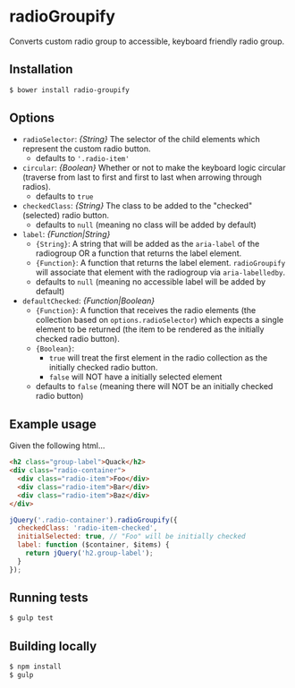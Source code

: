 # radioGroupify

Converts custom radio group to accessible, keyboard friendly radio group.

## Installation
```bash
$ bower install radio-groupify
```

## Options

* `radioSelector`: _{String}_ The selector of the child elements which represent the custom radio button.
	* defaults to `'.radio-item'`
* `circular`: _{Boolean}_ Whether or not to make the keyboard logic circular (traverse from last to first and first to last when arrowing through radios).
  * defaults to `true`
* `checkedClass`: _{String}_ The class to be added to the "checked" (selected) radio button.
  * defaults to `null` (meaning no class will be added by default)
* `label`: _{Function|String}_
  * `{String}`: A string that will be added as the `aria-label` of the radiogroup OR a function that returns the label element.
  * `{Function}`: A function that returns the label element. `radioGroupify` will associate that element with the radiogroup via `aria-labelledby`.
  * defaults to `null` (meaning no accessible label will be added by default)
* `defaultChecked`: _{Function|Boolean}_
  * `{Function}`: A function that receives the radio elements (the collection based on `options.radioSelector`) which expects a single element to be returned (the item to be rendered as the initially checked radio button).
  * `{Boolean}`:
    * `true` will treat the first element in the radio collection as the initially checked radio button.
    * `false` will NOT have a initially selected element
  * defaults to `false` (meaning there will NOT be an initially checked radio button)

## Example usage

Given the following html...
```html
<h2 class="group-label">Quack</h2>
<div class="radio-container">
  <div class="radio-item">Foo</div>
  <div class="radio-item">Bar</div>
  <div class="radio-item">Baz</div>
</div>
```

```js
jQuery('.radio-container').radioGroupify({
  checkedClass: 'radio-item-checked',
  initialSelected: true, // "Foo" will be initially checked
  label: function ($container, $items) {
    return jQuery('h2.group-label');
  }
});
```

## Running tests
```bash
$ gulp test
```

## Building locally
```bash
$ npm install
$ gulp

```

